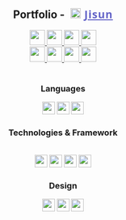 </br>

<div align="center">
  <h2 style="padding: 0px;margin:0px;"> 
Portfolio - <a style="letter-spacing:1px;font-weight:700;font-family:'segoe ui';color:rgb(100,100,200);padding: 0px;margin:0px;" href="https://savjaylade84.github.io/Jisun.github.io/"><image alt="jisun-logo" src="./images/jisun.svg" style="padding:0px 7px;" width=20 height=20>Jisun</a></h2>
</br>
</div>
<div align="center">
<a href='https://www.linkedin.com/in/john-jayson-de-leon-73532818b'>
	<img src='https://img.shields.io/badge/-Linkedin-000?&logo=Linkedin' height=30>
</a>
<a href='https://www.facebook.com/jayson.deleon.393'>
	<img src='https://img.shields.io/badge/-Facebook-000?&logo=Facebook' height=30>
</a>
<a href='https://www.instagram.com/savjaylade84/'>
	<img src='https://img.shields.io/badge/-Instagram-000?&logo=Instagram' height=30>
</a>
<a href='https://www.twitter.com/Johnjaysonbdel1'>
	<img src='https://img.shields.io/badge/-Twitter-000?&logo=Twitter' height=30>
</a>
<br>
<a href='https://hackerrank.com/savjaylade84'>
	<img src='https://img.shields.io/badge/-Hackerrank-000?&logo=Hackerrank' height=30>
</a>
<a href='https://facebook.com/Jisun-102294825339373'>
	<img src='https://img.shields.io/badge/-Facebook_Page-000?&logo=Facebook' height=30>
</a>
<a href='https://opensea.io/savjaylade/'>
	<img src='https://img.shields.io/badge/-Opensea-000?&logo=Opensea' height=30>
</a>
<a href='https://drive.google.com/file/d/1t67Pad1DGfPCSks2Ol5E6WFEN3B2BcSf/view?usp=drivesdk'>
	<img src='https://img.shields.io/badge/-Google_Drive-000?&logo=GoogleDrive' height=30>
</a>
</div>

</br>

<div align='center'>
<h3>Languages</h3>
<img src='https://img.shields.io/badge/-JavaScript-000?&logo=JavaScript' height=25>
<img src='https://img.shields.io/badge/-Sass-000?&logo=Sass' height=25>
<img src='https://img.shields.io/badge/-Html5-000?&logo=Html5' height=25>
</div>

<div align='center'>
<h3>Technologies & Framework</h3>
<br>
<img src='https://img.shields.io/badge/-Node.js-000?&logo=node.js' height=25>
<img src='https://img.shields.io/badge/-Visual_Studio_Code-000?&logo=VisualStudioCode' height=25>
<img src='https://img.shields.io/badge/-Git-000?&logo=Git' height=25>
<img src='https://img.shields.io/badge/-Github-000?&logo=Github' height=25>
<br>
</div>

<div align='center'>
<h3>Design</h3>
<img src='https://img.shields.io/badge/-Invision-000?&logo=Invision' height=25>
<img src='https://img.shields.io/badge/-Adobe_Illustrator-000?&logo=AdobeIllustrator' height=25>
<img src='https://img.shields.io/badge/-Adobe_Photoshop-000?&logo=AdobePhotoshop' height=25>
</div>


</br>
